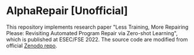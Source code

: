 # AlphaRepair [Unofficial]

This repository implements research paper "Less Training, More Repairing Please: Revisiting Automated Program Repair via Zero-shot Learning", which is published at ESEC/FSE 2022. The source code are modified from official [Zenodo repo](https://zenodo.org/record/6819444).

